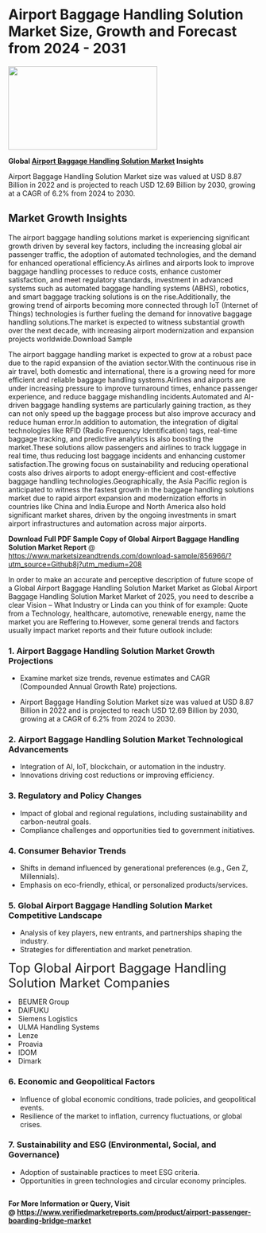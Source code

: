 <H1>Airport Baggage Handling Solution Market Size, Growth and Forecast from 2024 - 2031</H1><img class="aligncenter size-medium wp-image-584254" src="https://thirdeyenews.in/wp-content/uploads/2024/09/Global-Market-Research-300x168.jpeg" alt="" width="300" height="168" /><p><strong>Global&nbsp;<a href="https://www.marketsizeandtrends.com/download-sample/856966/?utm_source=Github8j?utm_medium=208">Airport Baggage Handling Solution Market</a> Insights</strong></p><p>Airport Baggage Handling Solution Market size was valued at USD 8.87 Billion in 2022 and is projected to reach USD 12.69 Billion by 2030, growing at a CAGR of 6.2% from 2024 to 2030.</p><p><h2>Market Growth Insights</h2> <p>The airport baggage handling solutions market is experiencing significant growth driven by several key factors, including the increasing global air passenger traffic, the adoption of automated technologies, and the demand for enhanced operational efficiency.As airlines and airports look to improve baggage handling processes to reduce costs, enhance customer satisfaction, and meet regulatory standards, investment in advanced systems such as automated baggage handling systems (ABHS), robotics, and smart baggage tracking solutions is on the rise.Additionally, the growing trend of airports becoming more connected through IoT (Internet of Things) technologies is further fueling the demand for innovative baggage handling solutions.The market is expected to witness substantial growth over the next decade, with increasing airport modernization and expansion projects worldwide.Download Sample</p> <p>The airport baggage handling market is expected to grow at a robust pace due to the rapid expansion of the aviation sector.With the continuous rise in air travel, both domestic and international, there is a growing need for more efficient and reliable baggage handling systems.Airlines and airports are under increasing pressure to improve turnaround times, enhance passenger experience, and reduce baggage mishandling incidents.Automated and AI-driven baggage handling systems are particularly gaining traction, as they can not only speed up the baggage process but also improve accuracy and reduce human error.In addition to automation, the integration of digital technologies like RFID (Radio Frequency Identification) tags, real-time baggage tracking, and predictive analytics is also boosting the market.These solutions allow passengers and airlines to track luggage in real time, thus reducing lost baggage incidents and enhancing customer satisfaction.The growing focus on sustainability and reducing operational costs also drives airports to adopt energy-efficient and cost-effective baggage handling technologies.Geographically, the Asia Pacific region is anticipated to witness the fastest growth in the baggage handling solutions market due to rapid airport expansion and modernization efforts in countries like China and India.Europe and North America also hold significant market shares, driven by the ongoing investments in smart airport infrastructures and automation across major airports.</p><p><span class=""><strong>Download Full PDF Sample Copy of Global Airport Baggage Handling Solution Market Report</strong> @ <a href="https://www.marketsizeandtrends.com/download-sample/856966/?utm_source=Github8j?utm_medium=208" target="_blank">https://www.marketsizeandtrends.com/download-sample/856966/?utm_source=Github8j?utm_medium=208</a></span></p><p>In order to make an accurate and perceptive description of future scope of a Global&nbsp;Airport Baggage Handling Solution Market Market as Global&nbsp;Airport Baggage Handling Solution Market Market of 2025, you need to describe a clear Vision &ndash; What Industry or Linda can you think of for example: Quote from a Technology, healthcare, automotive, renewable energy, name the market you are Reffering to.However, some general trends and factors usually impact market reports and their future outlook include:</p><h3>1.&nbsp;<strong>Airport Baggage Handling Solution Market Growth Projections</strong></h3><ul><li>Examine market size trends, revenue estimates and CAGR (Compounded Annual Growth Rate) projections.</li><li><p>Airport Baggage Handling Solution Market size was valued at USD 8.87 Billion in 2022 and is projected to reach USD 12.69 Billion by 2030, growing at a CAGR of 6.2% from 2024 to 2030.</p></li></ul><h3>2.&nbsp;<strong>Airport Baggage Handling Solution Market Technological Advancements</strong></h3><ul><li>Integration of AI, IoT, blockchain, or automation in the industry.</li><li>Innovations driving cost reductions or improving efficiency.</li></ul><h3>3.&nbsp;<strong>Regulatory and Policy Changes</strong></h3><ul><li>Impact of global and regional regulations, including sustainability and carbon-neutral goals.</li><li>Compliance challenges and opportunities tied to government initiatives.</li></ul><h3>4.&nbsp;<strong>Consumer Behavior Trends</strong></h3><ul><li>Shifts in demand influenced by generational preferences (e.g., Gen Z, Millennials).</li><li>Emphasis on eco-friendly, ethical, or personalized products/services.</li></ul><h3>5.&nbsp;<strong>Global Airport Baggage Handling Solution Market Competitive Landscape</strong></h3><ul><li>Analysis of key players, new entrants, and partnerships shaping the industry.</li><li>Strategies for differentiation and market penetration.</li></ul><p data-pm-slice="1 1 []"><span style="color: inherit; font-family: inherit; font-size: 25px;">Top Global Airport Baggage Handling Solution Market Companies</span></p><div class="" data-test-id=""><p><li>BEUMER Group</li><li> DAIFUKU</li><li> Siemens Logistics</li><li> ULMA Handling Systems</li><li> Lenze</li><li> Proavia</li><li> IDOM</li><li> Dimark</li></p></div><h3>6.&nbsp;<strong>Economic and Geopolitical Factors</strong></h3><ul><li>Influence of global economic conditions, trade policies, and geopolitical events.</li><li>Resilience of the market to inflation, currency fluctuations, or global crises.</li></ul><h3>7.&nbsp;<strong>Sustainability and ESG (Environmental, Social, and Governance)</strong></h3><ul><li>Adoption of sustainable practices to meet ESG criteria.</li><li>Opportunities in green technologies and circular economy principles.</li></ul><h2><strong style="font-size: 14px;">For More Information or Query, Visit @&nbsp;</strong><a style="background-color: #ffffff; font-size: 14px;" href="https://www.marketsizeandtrends.com/report/airport-baggage-handling-solution-market/" target="_blank">https://www.verifiedmarketreports.com/product/airport-passenger-boarding-bridge-market</a></h2>
